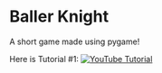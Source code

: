 # Baller Knight
A short game made using pygame!

Here is Tutorial #1:
[![YouTube Tutorial](https://img.youtube.com/vi/-3oC2C5oNFc/0.jpg)](https://www.youtube.com/watch?v=-3oC2C5oNFc)
